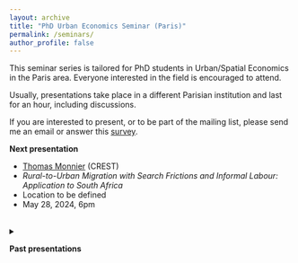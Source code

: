 ```yaml
---
layout: archive
title: "PhD Urban Economics Seminar (Paris)"
permalink: /seminars/
author_profile: false
---
```


This seminar series is tailored for PhD students in Urban/Spatial Economics in the Paris area. Everyone interested in the field is encouraged to attend.

Usually, presentations take place in a different Parisian institution and last for an hour, including discussions. 

If you are interested to present, or to be part of the mailing list, please send me an email or answer this [survey](https://docs.google.com/forms/d/e/1FAIpQLSfRDyL9Ebda-JTi6Mq0GqPel6g5KH605jW9gQgIT8mLQv3gww/viewform).

**Next presentation**

- [Thomas Monnier](https://tlmonnier.github.io) (CREST)
- *Rural-to-Urban Migration with Search Frictions and Informal Labour: Application to South Africa*
- Location to be defined
- May 28, 2024, 6pm

<br>
<details>
<summary> 

<b>Past presentations</b>

</summary>

<ul>
<li><a href="https://julia-paulventurine.github.io">Julia Paul-Venturine</a> (PSE)</li>
<li><i>Can the central government modify land use regulation ? Evidence from the removal of floor area ratio in France</i></li>
<li>Maison des Sciences Economiques, 112 Boulevard de l'Hôpital (Paris 13). Room 116.</li>
<li>April 28, 2024, 6pm </li>
</ul>

</details>


